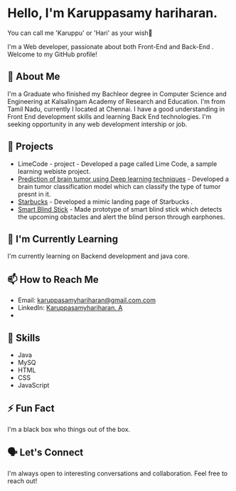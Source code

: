 # Hello, I'm Karuppasamy hariharan. 

You can call me 'Karuppu' or 'Hari' as your wish👋

I'm a Web developer, passionate about both Front-End and Back-End . Welcome to my GitHub profile!

## 🚀 About Me

I'm a Graduate who finished my Bachleor degree in Computer Science and Engineering at Kalsalingam Academy of Research and Education. I'm from Tamil Nadu, currently I located at Chennai. I have a good understanding in Front End development skills and learning Back End technologies. I'm seeking opportunity in any web development intership or job.

## 🔭 Projects

- LimeCode - project - Developed a page called Lime Code, a sample learning webiste project.
- [Prediction of brain tumor using Deep learning techniques](link-to-project-1) - Developed a brain tumor classification model which can classify the type of tumor presnt in it.
- [Starbucks](link-to-project-2) - Developed a mimic landing page of Starbucks .
- [Smart Blind Stick](link-to-project-3) - Made prototype of smart blind stick which detects the upcoming obstacles and alert the blind person through earphones.

## 🌱 I'm Currently Learning

I'm currently learning on Backend development and java core.

## 📫 How to Reach Me

- Email: karuppasamyhariharan@gmail.com.com
- LinkedIn: [Karuppasamyhariharan. A](www.linkedin.com/in/kh10)
- 
## 💼 Skills

- Java
- MySQ
- HTML
- CSS
- JavaScript

## ⚡ Fun Fact

I'm a black box who things out of the box.

## 🗣️ Let's Connect

I'm always open to interesting conversations and collaboration. Feel free to reach out!

